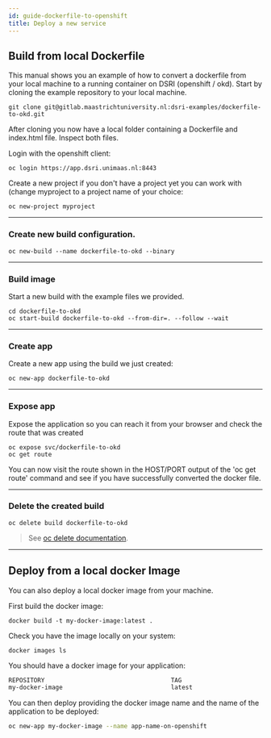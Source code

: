 ```yaml
---
id: guide-dockerfile-to-openshift
title: Deploy a new service
---
```


## Build from local Dockerfile

This manual shows you an example of how to convert a dockerfile from your local machine to a running container on DSRI (openshift / okd). Start by cloning the example repository to your local machine.

```shell
git clone git@gitlab.maastrichtuniversity.nl:dsri-examples/dockerfile-to-okd.git
```
After cloning you now have a local folder containing a Dockerfile and index.html file. Inspect both files.

Login with the openshift client:
```shell
oc login https://app.dsri.unimaas.nl:8443
```

Create a new project if you don't have a project yet you can work with (change myproject to a project name of your choice:
```shell 
oc new-project myproject
```

---

### Create new build configuration.

```shell
oc new-build --name dockerfile-to-okd --binary
```

---

### Build image

Start a new build with the example files we provided.

```shell
cd dockerfile-to-okd
oc start-build dockerfile-to-okd --from-dir=. --follow --wait
```

---

### Create app

Create a new app using the build we just created:

```shell
oc new-app dockerfile-to-okd
```

---

### Expose app

Expose the application so you can reach it from your browser and check the route that was created

```shell
oc expose svc/dockerfile-to-okd
oc get route
```

You can now visit the route shown in the HOST/PORT output of the 'oc get route' command and see if you have successfully converted the docker file. 

---

### Delete the created build

```shell
oc delete build dockerfile-to-okd
```

> See [oc delete documentation](https://docs.openshift.com/enterprise/3.0/cli_reference/basic_cli_operations.html#application-modification-cli-operations).

---

## Deploy from a local docker Image

You can also deploy a local docker image from your machine. 

First build the docker image:

```shell
docker build -t my-docker-image:latest .
```

Check you have the image locally on your system:

```shell
docker images ls
```

You should have a docker image for your application:

```bash
REPOSITORY                                   TAG                 
my-docker-image                              latest
```

You can then deploy providing the docker image name and the name of the application to be deployed:

```bash
oc new-app my-docker-image --name app-name-on-openshift
```
